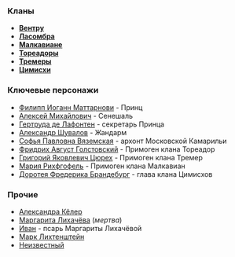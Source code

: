 ### Кланы
* [**Вентру**](</Клан/Вентру.md>)
* [**Ласомбра**](</Клан/Ласомбра.md>)
* [**Малкавиане**](</Клан/Малкавиане.md>)
* [**Тореадоры**](</Клан/Тореадоры.md>)
* [**Тремеры**](</Клан/Тремеры.md>)
* [**Цимисхи**](</Клан/Цимисхи.md>)

### Ключевые персонажи
- [Филипп Иоганн Маттарнови](</Дело/Филипп Иоганн Маттарнови.md>) - Принц
- [Алексей Михайлович](</Дело/Алексей Михайлович.md>) - Сенешаль
- [Гертруда де Лафонтен](</Дело/Гертруда де Лафонтен.md>) - секретарь Принца
- [Александр Шувалов](</Дело/Александр Шувалов.md>) - Жандарм
- [Софья Павловна Вяземская](</Дело/Софья Павловна Вяземская.md>) - архонт Московской Камарильи
- [Фридрих Август Голстовский](</Дело/Фридрих Август Голстовский.md>) - Примоген клана Тореадор
- [Григорий Яковлевич Цюрех](</Дело/Григорий Яковлевич Цюрех.md>) - Примоген клана Тремер
- [Мария Рихфгофель](</Дело/Мария Рихфгофель.md>) - Примоген клана Малкавиан
- [Доротея Фредерика Брандебург](</Дело/Доротея Фредерика Брандебург.md>) - глава клана Цимисхов

### Прочие
- [Александра Кёлер](</Дело/Александра Кёлер.md>)
- [Маргарита Лихачёва](</Дело/Маргарита Лихачёва.md>) (*мертва*)
- [Иван](</Дело/псарь Иван.md>) - псарь Маргариты Лихачёвой
- [Марк Лихтенштейн](</Дело/Марк Лихтенштейн.md>)
- [Неизвестный](</Дело/Неизвестный.md>)
